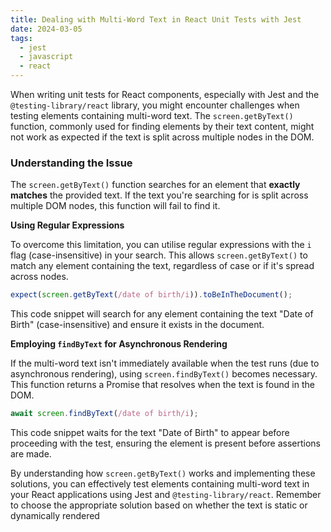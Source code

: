 ```yaml
---
title: Dealing with Multi-Word Text in React Unit Tests with Jest
date: 2024-03-05
tags:
  - jest
  - javascript
  - react
---
```

When writing unit tests for React components, especially with Jest and the `@testing-library/react` library, you might encounter challenges when testing elements containing multi-word text. The `screen.getByText()` function, commonly used for finding elements by their text content, might not work as expected if the text is split across multiple nodes in the DOM.

### Understanding the Issue

The `screen.getByText()` function searches for an element that **exactly matches** the provided text. If the text you're searching for is split across multiple DOM nodes, this function will fail to find it.

**Using Regular Expressions**

To overcome this limitation, you can utilise regular expressions with the `i` flag (case-insensitive) in your search. This allows `screen.getByText()` to match any element containing the text, regardless of case or if it's spread across nodes.

```javascript
expect(screen.getByText(/date of birth/i)).toBeInTheDocument();
```

This code snippet will search for any element containing the text "Date of Birth" (case-insensitive) and ensure it exists in the document.

**Employing `findByText` for Asynchronous Rendering**

If the multi-word text isn't immediately available when the test runs (due to asynchronous rendering), using `screen.findByText()` becomes necessary. This function returns a Promise that resolves when the text is found in the DOM.

```javascript
await screen.findByText(/date of birth/i);
```

This code snippet waits for the text "Date of Birth" to appear before proceeding with the test, ensuring the element is present before assertions are made.

By understanding how `screen.getByText()` works and implementing these solutions, you can effectively test elements containing multi-word text in your React applications using Jest and `@testing-library/react`. Remember to choose the appropriate solution based on whether the text is static or dynamically rendered